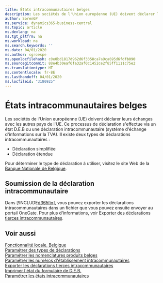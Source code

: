 ```yaml
---
title: États intracommunautaires belges
description: Les sociétés de l'Union européenne (UE) doivent déclarer leurs échanges avec les autres pays de l'UE. Ce processus de déclaration s'effectue via un état D.E.B ou une déclaration intracommunautaire (système d'échange d'informations sur la TVA).
author: SorenGP
ms.service: dynamics365-business-central
ms.topic: article
ms.devlang: na
ms.tgt_pltfrm: na
ms.workload: na
ms.search.keywords: ''
ms.date: 04/01/2020
ms.author: sgroespe
ms.openlocfilehash: c0e0bd1817d962d6f3358ca7a9ca695d6fdfb090
ms.sourcegitcommit: 88e4b30eaf6fa32af0c1452ce2f85ff1111c75e2
ms.translationtype: HT
ms.contentlocale: fr-BE
ms.lasthandoff: 04/01/2020
ms.locfileid: "3180925"
---
```

# <a name="belgian-intrastat-reporting"></a>États intracommunautaires belges
Les sociétés de l'Union européenne (UE) doivent déclarer leurs échanges avec les autres pays de l'UE. Ce processus de déclaration s'effectue via un état D.E.B ou une déclaration intracommunautaire (système d'échange d'informations sur la TVA). Il existe deux types de déclarations intracommunautaires :  

- Déclaration simplifiée  
- Déclaration étendue  

Pour déterminer le type de déclaration à utiliser, visitez le site Web de la [Banque Nationale de Belgique](https://aka.ms/BelgianNationalBank).  

## <a name="submitting-the-intrastat-report"></a>Soumission de la déclaration intracommunautaire  
Dans [!INCLUDE[d365fin](../../includes/d365fin_md.md)], vous pouvez exporter les déclarations intracommunautaires dans un fichier que vous pouvez ensuite envoyer au portail OneGate. Pour plus d'informations, voir [Exporter des déclarations tierces intracommunautaires](how-to-export-intrastat-third-party-declararations.md).  

## <a name="see-also"></a>Voir aussi  
 [Fonctionnalité locale, Belgique](belgium-local-functionality.md)   
 [Paramétrer des types de déclarations](how-to-set-up-declaration-types.md)   
 [Paramétrer les nomenclatures produits belges](how-to-set-up-belgian-tariff-numbers.md)   
 [Paramétrer les numéros d'établissement intracommunautaires](how-to-set-up-intrastat-establishment-numbers.md)   
 [Exporter les déclarations tierces intracommunautaires](how-to-export-intrastat-third-party-declararations.md)   
 [Imprimer l'état du formulaire de D.E.B.](how-to-print-the-intrastat-form-report.md)   
 [Paramétrer les états intracommunautaires](../../finance-how-setup-report-intrastat.md)  
